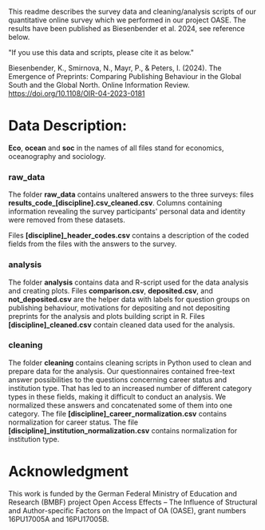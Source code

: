This readme describes the survey data and cleaning/analysis scripts of our quantitative online survey which we performed in our project OASE.
The results have been published as Biesenbender et al. 2024, see reference below.

"If you use this data and scripts, please cite it as below."

Biesenbender, K., Smirnova, N., Mayr, P., & Peters, I. (2024). The Emergence of Preprints: Comparing Publishing Behaviour in the Global South and the Global North. Online Information Review. https://doi.org/10.1108/OIR-04-2023-0181 


# Data Description: 

**Eco**, **ocean** and **soc** in the names of all files stand for economics, oceanography and sociology. 

### raw_data

The folder **raw_data** contains unaltered answers to the three surveys: files **results_code_[discipline].csv_cleaned.csv**. Columns containing information revealing the survey participants' personal data and identity were removed from these datasets. 

Files **[discipline]_header_codes.csv** contains a description of the coded fields from the files with the answers to the survey.

### analysis

The folder **analysis** contains data and R-script used for the data analysis and creating plots.
Files **comparison.csv**, **deposited.csv**, and **not_deposited.csv** are the helper data with labels for question groups on publishing behaviour, motivations for depositing and not depositing preprints for the analysis and plots building script in R.
Files **[discipline]_cleaned.csv** contain cleaned data used for the analysis.   

### cleaning
The folder **cleaning** contains cleaning scripts in Python used to clean and prepare data for the analysis.  Our questionnaires contained free-text answer possibilities to the questions concerning career status and institution type. That has led to an increased number of different category types in these fields, making it difficult to conduct an analysis. We normalized these answers and concatenated some of them into one category. The file **[discipline]_career_normalization.csv** contains normalization for career status. The file **[discipline]_institution_normalization.csv** contains normalization for institution type.

# Acknowledgment
This work is funded by the German Federal Ministry of Education and Research (BMBF) project Open Access Effects – The Influence of Structural and Author-specific Factors on the Impact of OA (OASE), grant numbers 16PU17005A and 16PU17005B. 
